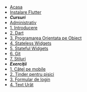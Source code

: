 * [Acasa](/)
* [Instalare Flutter](/install.md)
* ***Cursuri***
* [Administrativ](/administrativ.md)
* [1. Introducere](/introducere.md)
* [2. Dart](/dart1.md)
* [3. Programarea Orientata pe Obiect](/oop.md)
* [4. Stateless Widgets](/statelessWidgets.md)
* [5. Stateful Widgets](/statefulWidgets.md)
* [6. Git](/git.md)
* [7. Stiluri](/styles1.md)
* ***Exerciții***
* [1. Cățel pe mobile](./exercitii/images.md)
* [2. Tinder pentru pisici](./exercitii/cat_tinder.md)
* [3. Formular de login](./exercitii/login_form.md)
* [4. Text Urât](./exercitii/ugly_text.md)